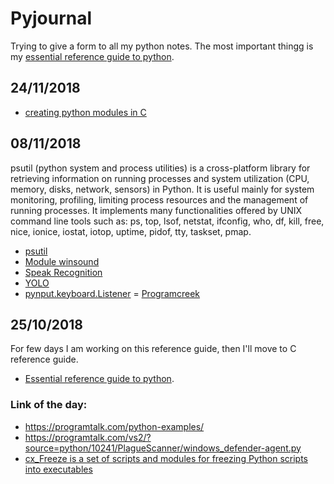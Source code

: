 # Pyjournal
Trying to give a form to all my python notes. The most important thingg is my [essential reference guide to python](https://github.com/H3xHunter/PythonInterviewRepository/blob/master/python3_reference.md).

## 24/11/2018
- [creating python modules in C](https://www.youtube.com/watch?v=s6cvSkbWG3s)

##  08/11/2018
psutil (python system and process utilities) is a cross-platform library for retrieving information on running processes and system utilization (CPU, memory, disks, network, sensors) in Python. It is useful mainly for system monitoring, profiling, limiting process resources and the management of running processes. It implements many functionalities offered by UNIX command line tools such as: ps, top, lsof, netstat, ifconfig, who, df, kill, free, nice, ionice, iostat, iotop, uptime, pidof, tty, taskset, pmap.
- [psutil](https://psutil.readthedocs.io/en/latest/#find-process-by-name)
- [Module winsound](https://docs.python.org/3/library/winsound.html#module-winsound)
- [Speak Recognition](https://realpython.com/python-speech-recognition/)
- [YOLO](https://pjreddie.com/darknet/yolo/)
- [pynput.keyboard.Listener](https://www.programcreek.com/python/example/95388/pynput.keyboard.Listener)
= [Programcreek](https://www.programcreek.com/python/)

## 25/10/2018
For few days I am working on this reference guide, then I'll move to C reference guide.
- [Essential reference guide to python](https://github.com/H3xHunter/PythonInterviewRepository/blob/master/python3_reference.md).

### Link of the day:
- https://programtalk.com/python-examples/
- https://programtalk.com/vs2/?source=python/10241/PlagueScanner/windows_defender-agent.py
- [cx_Freeze is a set of scripts and modules for freezing Python scripts into executables](ps://anthony-tuininga.github.io/cx_Freeze/)

